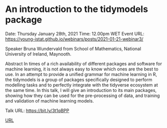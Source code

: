 # An introduction to the tidymodels package
Date: Thursday January 28th, 2021
Time: 12.00pm WET
Event URL: https://young-istat.github.io/webinars/posts/2021-01-21-webinar3/


Speaker
Bruna Wundervald from School of Mathematics, National University of Ireland, Maynooth.

Abstract
In times of a rich availability of different packages and software for machine learning, it is not always easy to know which ones are the best to use. In an attempt to provide a unified grammar for machine learning in R, the tidymodels is a group of packages specifically designed to perform modelling tasks and to perfectly integrate with the tidyverse ecosystem at the same time. In this talk, I will give an introduction to its main packages, showing how they can be used for the pre-processing of data, and training and validation of machine learning models.


Talk URL: https://bit.ly/3t1qBPP

[URL](/slides/slides.html)
